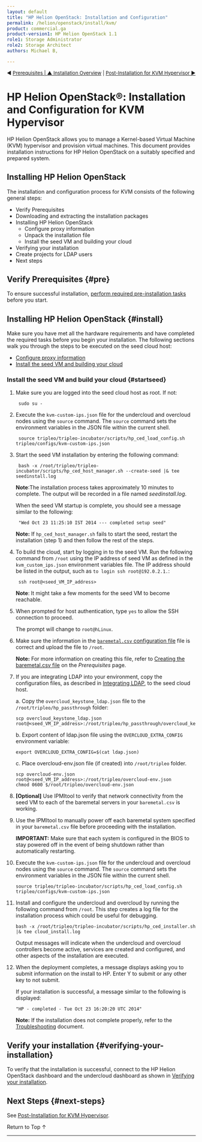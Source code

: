 ```yaml
---
layout: default
title: "HP Helion OpenStack: Installation and Configuration"
permalink: /helion/openstack/install/kvm/
product: commercial.ga
product-version1: HP Helion OpenStack 1.1
role1: Storage Administrator
role2: Storage Architect
authors: Michael B, 

---
```

<!--UNDER REVISION-->


<script>

function PageRefresh {
onLoad="window.refresh"
}

PageRefresh();

</script>

<p style="font-size: small;"> &#9664; <a href="/helion/openstack/install/prereqs/">Prerequisites | <a href="/helion/openstack/install/overview/test/"> &#9650; Installation Overview</a> | <a href="/helion/openstack/install/post-kvm/">Post-Installation for KVM Hypervisor &#9654 </a></p> 

# HP Helion OpenStack&reg;:  Installation and Configuration for KVM Hypervisor 

HP Helion OpenStack allows you to manage a Kernel-based Virtual Machine (KVM) hypervisor and provision virtual machines. This document provides installation instructions for HP Helion OpenStack on a suitably specified and prepared system.

## Installing HP Helion OpenStack

The installation and configuration process for KVM consists of the following general steps: 


* Verify Prerequisites
* Downloading and extracting the installation packages
* Installing HP Helion OpenStack
	* Configure proxy information
	* Unpack the installation file
	* Install the seed VM and building your cloud
* Verifying your installation
* Create projects for LDAP users
* Next steps

## Verify Prerequisites {#pre}

To ensure successful installation, [perform required pre-installation tasks](/helion/openstack/install/prereqs/) before you start.


## Installing HP Helion OpenStack {#install}

Make sure you have met all the hardware requirements and have completed the required tasks before you begin your installation. The following sections walk you through the steps to be executed on the seed cloud host:

* [Configure proxy information](#proxy)
* [Install the seed VM and building your cloud](#startseed)


### Install the seed VM and build your cloud {#startseed}

1. Make sure you are logged into the seed cloud host as root. If not:
 
		sudo su -

2. Execute the `kvm-custom-ips.json` file for the undercloud and overcloud nodes using the `source` command. The `source` command sets the environment variables in the JSON file within the current shell.

		source tripleo/tripleo-incubator/scripts/hp_ced_load_config.sh tripleo/configs/kvm-custom-ips.json 

5. Start the seed VM installation by entering the following command:

		bash -x /root/tripleo/tripleo-incubator/scripts/hp_ced_host_manager.sh --create-seed |& tee seedinstall.log

	**Note**:The installation process takes approximately 10 minutes to complete. The output will be recorded in a file named *seedinstall.log*.

	When the seed VM startup is complete, you should see a message similar to the following:

		"Wed Oct 23 11:25:10 IST 2014 --- completed setup seed" 

	**Note:** If `hp_ced_host_manager.sh` fails to start the seed, restart the installation (step 1) and then follow the rest of the steps.

6. To build the cloud, start by logging in to the seed VM. Run the following command from `/root` using the IP address of seed VM as defined in the `kvm_custom_ips.json` environment variables file. The IP address should be listed in the output, such as `to login ssh root@192.0.2.1.`:

		ssh root@<seed_VM_IP_address>

	**Note**: It might take a few moments for the seed VM to become reachable. 

7. When prompted for host authentication, type `yes` to allow the SSH connection to proceed.

	The prompt will change to `root@hLinux`.

10. Make sure the information in the [`baremetal.csv` configuration file](/helion/openstack/install/prereqs/#csv) file is correct and upload the file to `/root`.

	**Note:** For more information on creating this file, refer to [Creating the baremetal.csv file](/helion/openstack/install/prereqs/#csv) on the *Prerequisites* page.

11. If you are integrating LDAP into your environment, copy the configuration files, as described in [Integrating LDAP](/helion/openstack/services/identity/integrate-ldap/), to the seed cloud host.

	a. Copy the `overcloud_keystone_ldap.json` file to the `/root/tripleo/hp_passthrough` folder:

		scp overcloud_keystone_ldap.json root@<seed_VM_IP_address>:/root/tripleo/hp_passthrough/overcloud_keystone_ldap.json

	b. Export content of ldap.json file using the `OVERCLOUD_EXTRA_CONFIG` environment variable:

		export OVERCLOUD_EXTRA_CONFIG=$(cat ldap.json)

	c. Place overcloud-env.json file (if created) into `/root/tripleo` folder.

		scp overcloud-env.json root@<seed_VM_IP_address>:/root/tripleo/overcloud-env.json
		chmod 0600 $/root/tripleo/overcloud-env.json

12. **[Optional]** Use IPMItool to verify that network connectivity from the seed VM to each of the baremetal servers in your `baremetal.csv` is working.

13. Use the IPMItool to manually power off each baremetal system specified in your `baremetal.csv` file before proceeding with the installation. 

	**IMPORTANT:** Make sure that each system is configured in the BIOS to stay powered off in the event of being shutdown rather than automatically restarting.

14. Execute the `kvm-custom-ips.json` file for the undercloud and overcloud nodes using the `source` command. The `source` command sets the environment variables in the JSON file within the current shell.

		source tripleo/tripleo-incubator/scripts/hp_ced_load_config.sh tripleo/configs/kvm-custom-ips.json 

14. Install and configure the undercloud and overcloud by running the following command from `/root`. This step creates a log file for the installation process which could be useful for debugging.

		bash -x /root/tripleo/tripleo-incubator/scripts/hp_ced_installer.sh |& tee cloud_install.log

	Output messages will indicate when the undercloud and overcloud controllers become active, services are created and configured, and other aspects of the installation are executed. 

10. When the deployment completes, a message displays asking you to submit information on the install to HP. Enter Y to submit or any other key to not submit.

	If your installation is successful, a message similar to the following is displayed:

		"HP - completed - Tue Oct 23 16:20:20 UTC 2014"

	**Note:** If the installation does not complete properly, refer to the [Troubleshooting](/helion/openstack/services/troubleshooting/) document.


## Verify your installation {#verifying-your-installation}

To verify that the installation is successful, connect to the HP Helion OpenStack dashboard and the undercloud dashboard as shown in [Verifying your installation](/helion/openstack/install/verify/).

<!-- Not needed in 1.1
## Create projects for LDAP users {#ldap}

If you are integrating LDAP into your environment, you need to configure the Horizon dashboard for users. For more information, see *Configure Horizon* on the [Integrating LDAP page](/helion/openstack/services/identity/integrate-ldap/#horizon).
-->

## Next Steps {#next-steps}

See [Post-Installation for KVM Hypervisor](/helion/openstack/install/post-kvm/).

<a href="#top" style="padding:14px 0px 14px 0px; text-decoration: none;"> Return to Top &#8593; </a>


----

